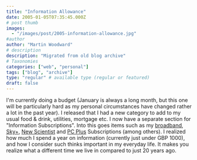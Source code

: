 ```yaml
---
title: "Information Allowance"
date: 2005-01-05T07:35:45.000Z
# post thumb
images:
  - "/images/post/2005-information-allowance.jpg"
#author
author: "Martin Woodward"
# description
description: "Migrated from old blog archive"
# Taxonomies
categories: ["web", "personal"]
tags: ["blog", "archive"]
type: "regular" # available type (regular or featured)
draft: false
---
```

I'm currently doing a budget (January is always a long month, but this one will be particularly hard as my personal circumstances have changed rather a lot in the past year).  I released that I had a new category to add to my usual food & drink, utilities, mortgage etc.  I now have a separate section for "Information Subscriptions".  Into this goes items such as my [broadband](http://www.nildram.com/), [Sky+](http://www.sky.com/skyplus/), [New Scientist](http://www.newscientist.com/) and [PC Plus](http://www.pcplus.co.uk/) Subscriptions (among others).  I realized how much I spend a year on information (currently just under GBP 1000), and how I consider such thinks important in my everyday life.  It makes you realize what a different time we live in compared to just 20 years ago.